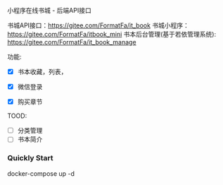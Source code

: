 小程序在线书城 - 后端API接口

书城API接口：https://gitee.com/FormatFa/it_book
书城小程序： https://gitee.com/FormatFa/itbook_mini
书本后台管理(基于若依管理系统): https://gitee.com/FormatFa/it_book_manage

功能:
- [x] 书本收藏，列表，
- [x] 微信登录
- [x] 购买章节


TOOD:
- [ ] 分类管理
- [ ] 书本简介

### Quickly Start

docker-compose up -d
